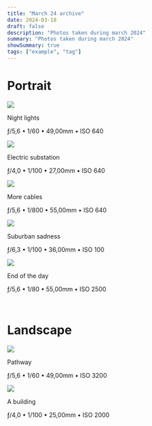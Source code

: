 ```yaml
---
title: "March 24 archive"
date: 2024-03-18
draft: false
description: "Photos taken during march 2024"
summary: "Photos taken during march 2024"
showSummary: true
tags: ["example", "tag"]
---
```


# Portrait

<div class="grid gap-4" style="grid-template-columns: repeat(2, minmax(0, 1fr));">
    <div>
        <img class="rounded-md" src="/images/night-lights.jpg">
        <p class="text-neutral text-center mb-0">Night lights</p>
        <p class="text-neutral-400 text-center mt-0">ƒ/5,6 • 1/60 • 49,00mm • ISO 640</p>
    </div>
    <div>
        <img class="rounded-md" src="/images/cable-tower.jpg">
        <p class="text-neutral text-center mb-0">Electric substation</p>
        <p class="text-neutral-400 text-center mt-0">ƒ/4,0 • 1/100 • 27,00mm • ISO 640</p>
    </div>
    <div>
        <img class="rounded-md" src="/images/energy-cables.jpg">
        <p class="text-neutral text-center mb-0">More cables</p>
        <p class="text-neutral-400 text-center mt-0">ƒ/5,6 • 1/800 • 55,00mm • ISO 640</p>
    </div>
    <div>
        <img class="rounded-md" src="/images/city-cables.jpg">
        <p class="text-neutral text-center mb-0">Suburban sadness</p>
        <p class="text-neutral-400 text-center mt-0">ƒ/6,3 • 1/100 • 36,00mm • ISO 100</p>
    </div>
    <div>
        <img class="rounded-md" src="/images/car-lights.jpg">
        <p class="text-neutral text-center mb-0">End of the day</p>
        <p class="text-neutral-400 text-center mt-0">ƒ/5,6 • 1/80 • 55,00mm • ISO 2500</p>
    </div>
</div>

<br>

# Landscape

<div class="grid gap-4" style="grid-template-columns: repeat(2, minmax(0, 1fr));">
    <div>
        <img class="rounded-md" src="/images/pathway.jpg">
        <p class="text-neutral text-center mb-0">Pathway</p>
        <p class="text-neutral-400 text-center mt-0">ƒ/5,6 • 1/60 • 49,00mm • ISO 3200</p>
    </div>
    <div>
        <img class="rounded-md" src="/images/building.jpg">
        <p class="text-neutral text-center mb-0">A building</p>
        <p class="text-neutral-400 text-center mt-0">ƒ/4,0 • 1/100 • 25,00mm • ISO 2000</p>
    </div>
</div>
